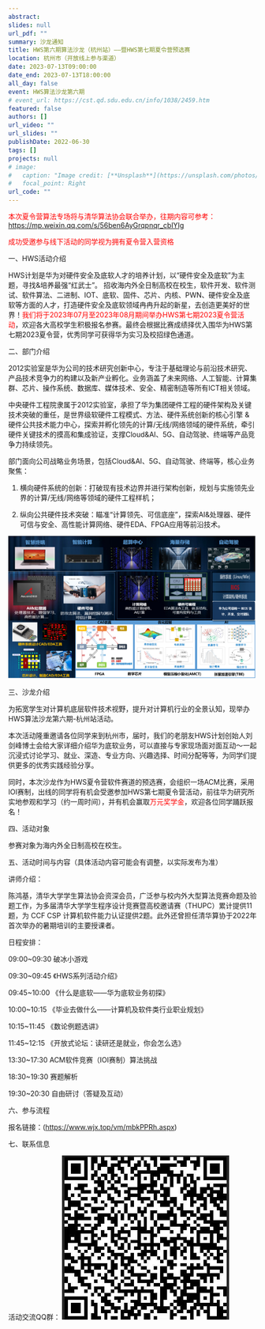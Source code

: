 ```yaml
---
abstract: 
slides: null
url_pdf: ""
summary: 沙龙通知
title: HWS第六期算法沙龙（杭州站）——暨HWS第七期夏令营预选赛
location: 杭州市（开放线上参与渠道）
date: 2023-07-13T09:00:00
date_end: 2023-07-13T18:00:00
all_day: false
event: HWS算法沙龙第六期
# event_url: https://cst.qd.sdu.edu.cn/info/1038/2459.htm
featured: false
authors: []
url_video: ""
url_slides: ""
publishDate: 2022-06-30
tags: []
projects: null
# image:
#   caption: "Image credit: [**Unsplash**](https://unsplash.com/photos/bzdhc5b3Bxs)"
#   focal_point: Right
url_code: ""
---
```


<font color='red'>本次夏令营算法专场将与清华算法协会联合举办，往期内容可参考：https://mp.weixin.qq.com/s/56ben6AyGrqpnqr_cbIYIg</font>

<font color='red'>成功受邀参与线下活动的同学视为拥有夏令营入营资格</font>

一、HWS活动介绍

HWS计划是华为对硬件安全及底软人才的培养计划，以“硬件安全及底软”为主题，寻找&培养最强“红武士”。 招收海内外全日制高校在校生，软件开发、软件测试、软件算法、二进制、IOT、底软、固件、芯片、内核、PWN、硬件安全及底软等方面的人才，打造硬件安全及底软领域冉冉升起的新星，去创造更美好的世界！<font color='red'>我们将于2023年07月至2023年08月期间举办HWS第七期2023夏令营活动</font>，欢迎各大高校学生积极报名参赛。最终会根据比赛成绩择优入围华为HWS第七期2023夏令营，优秀同学可获得华为实习及校招绿色通道。

二、部门介绍

2012实验室是华为公司的技术研究创新中心，专注于基础理论与前沿技术研究、产品技术竞争力的构建以及新产业孵化。业务涵盖了未来网络、人工智能、计算集群、芯片、操作系统、数据库、媒体技术、安全、精密制造等所有ICT相关领域。

中央硬件工程院隶属于2012实验室，承担了华为集团硬件工程的硬件架构及关键技术突破的重任，是世界级软硬件工程模式、方法、硬件系统创新的核心引擎 & 硬件公共技术能力中心，探索并孵化领先的计算/无线/网络领域的硬件系统，牵引硬件关键技术的摸高和集成验证，支撑Cloud&AI、5G、自动驾驶、终端等产品竞争力持续领先。

部门面向公司战略业务场景，包括Cloud&AI、5G、自动驾驶、终端等，核心业务聚焦：

1. 横向硬件系统的创新：打破现有技术边界并进行架构创新，规划与实施领先业界的计算/无线/网络等领域的硬件工程样机；

2. 纵向公共硬件技术突破：瞄准“计算领先、可信底座”，探索AI&处理器、硬件可信与安全、高性能计算网络、硬件EDA、FPGA应用等前沿技术。

![](图片1.png)

三、沙龙介绍

为拓宽学生对计算机底层软件技术视野，提升对计算机行业的全景认知，现举办HWS算法沙龙第六期-杭州站活动。

本次活动隆重邀请各位同学来到杭州市，届时，我们的老朋友HWS计划创始人刘剑峰博士会给大家详细介绍华为底软业务，可以直接与专家现场面对面互动～一起沉浸式讨论学习、就业、深造、专业方向、兴趣选择、时间分配等等，为同学们提供更多的优秀实践经验分享。

同时，本次沙龙作为HWS夏令营软件赛道的预选赛，会组织一场ACM比赛，采用IOI赛制，出线的同学将有机会受邀参加HWS第七期夏令营活动，前往华为研究所实地参观和学习（约一周时间），并有机会赢取<font color='red'>万元奖学金</font>，欢迎各位同学踊跃报名！

四、活动对象

参赛对象为海内外全日制高校在校生。

五、活动时间与内容（具体活动内容可能会有调整，以实际发布为准）

讲师介绍：

陈鸿基，清华大学学生算法协会资深会员，广泛参与校内外大型算法竞赛命题及验题工作，为多届清华大学学生程序设计竞赛暨高校邀请赛（THUPC）累计提供11题，为 CCF CSP 计算机软件能力认证提供2题。此外还曾担任清华算协于2022年首次举办的暑期培训的主要授课者。

日程安排：

09:00~09:30  破冰小游戏

09:30~09:45 《HWS系列活动介绍》

09:45~10:00 《什么是底软——华为底软业务初探》

10:00~10:15 《毕业去做什么——计算机及软件类行业职业规划》

10:15~11:45 《数论例题选讲》

11:45~12:15 《开放式论坛：读研还是就业，你会怎么选》

13:30~17:30  ACM软件竞赛（IOI赛制）算法挑战

18:30~19:30  赛题解析

19:30~20:30  自由研讨（答疑及互动）



六、参与流程

报名链接：(https://www.wjx.top/vm/mbkPPRh.aspx)

七、联系信息

活动交流QQ群：
    ![](wx.png)